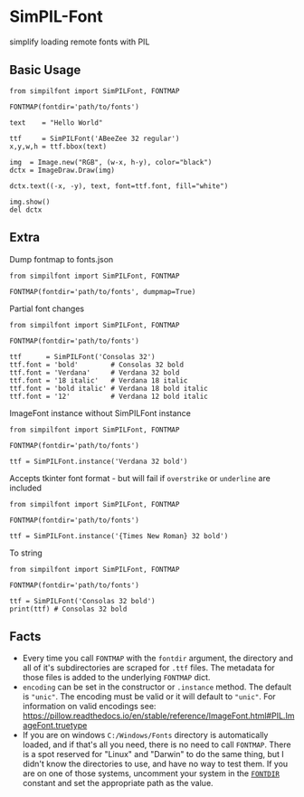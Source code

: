 # SimPIL-Font
simplify loading remote fonts with PIL

## Basic Usage
```python3
from simpilfont import SimPILFont, FONTMAP

FONTMAP(fontdir='path/to/fonts')

text    = "Hello World"

ttf     = SimPILFont('ABeeZee 32 regular')
x,y,w,h = ttf.bbox(text)

img  = Image.new("RGB", (w-x, h-y), color="black")
dctx = ImageDraw.Draw(img)

dctx.text((-x, -y), text, font=ttf.font, fill="white")

img.show()
del dctx
```

## Extra
Dump fontmap to fonts.json
```python3
from simpilfont import SimPILFont, FONTMAP

FONTMAP(fontdir='path/to/fonts', dumpmap=True)
```

Partial font changes
```python3
from simpilfont import SimPILFont, FONTMAP

FONTMAP(fontdir='path/to/fonts')

ttf      = SimPILFont('Consolas 32')
ttf.font = 'bold'        # Consolas 32 bold
ttf.font = 'Verdana'     # Verdana 32 bold
ttf.font = '18 italic'   # Verdana 18 italic
ttf.font = 'bold italic' # Verdana 18 bold italic
ttf.font = '12'          # Verdana 12 bold italic
```

ImageFont instance without SimPILFont instance
```python3
from simpilfont import SimPILFont, FONTMAP

FONTMAP(fontdir='path/to/fonts')

ttf = SimPILFont.instance('Verdana 32 bold')
```

Accepts tkinter font format - but will fail if `overstrike` or `underline` are included
```python3
from simpilfont import SimPILFont, FONTMAP

FONTMAP(fontdir='path/to/fonts')

ttf = SimPILFont.instance('{Times New Roman} 32 bold')
```

To string
```python3
from simpilfont import SimPILFont, FONTMAP

FONTMAP(fontdir='path/to/fonts')

ttf = SimPILFont('Consolas 32 bold')
print(ttf) # Consolas 32 bold
```

## Facts

* Every time you call `FONTMAP` with the `fontdir` argument, the directory and all of it's subdirectories are scraped for `.ttf` files. The metadata for those files is added to the underlying `FONTMAP` dict.
* `encoding` can be set in the constructor or `.instance` method. The default is `"unic"`. The encoding must be valid or it will default to `"unic"`. For information on valid encodings see: https://pillow.readthedocs.io/en/stable/reference/ImageFont.html#PIL.ImageFont.truetype
* If you are on windows `C:/Windows/Fonts` directory is automatically loaded, and if that's all you need, there is no need to call `FONTMAP`. There is a spot reserved for "Linux" and "Darwin" to do the same thing, but I didn't know the directories to use, and have no way to test them. If you are on one of those systems, uncomment your system in the [`FONTDIR`](https://github.com/OneMadGypsy/SimPIL-Font/blob/c4d280e4d3da4b9798b428e9bf9f95ff5bde276f/simpilfont.py#L26) constant and set the appropriate path as the value. 

